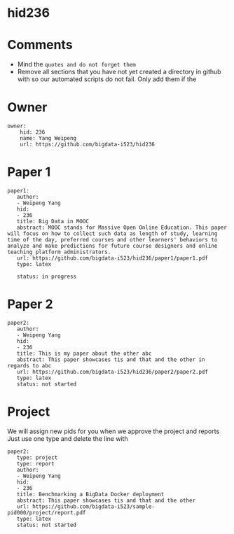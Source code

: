 # hid236
# Comments

* Mind the ```quotes and do not forget them```
* Remove all sections that you have not yet created a directory in github with so our automated scripts do not fail. Only add them if the 

# Owner

```
owner:
    hid: 236
    name: Yang Weipeng
    url: https://github.com/bigdata-i523/hid236
```

# Paper 1

```
paper1:
   author: 
   - Weipeng Yang
   hid:
   - 236
   title: Big Data in MOOC
   abstract: MOOC stands for Massive Open Online Education. This paper will focus on how to collect such data as length of study, learning time of the day, preferred courses and other learners' behaviors to analyze and make predictions for future course designers and online teaching platform administrators.
   url: https://github.com/bigdata-i523/hid236/paper1/paper1.pdf
   type: latex
   
   status: in progress
 ```
   
# Paper 2

```
paper2:
   author: 
   - Weipeng Yang
   hid:
   - 236
   title: This is my paper about the other abc
   abstract: This paper showcases tis and that and the other in regards to abc
   url: https://github.com/bigdata-i523/hid236/paper2/paper2.pdf   
   type: latex
   status: not started
```

# Project 

We will assign new pids for you when we approve the project and reports   
Just use one type and delete the line with 

```
paper2:
   type: project
   type: report
   author: 
   - Weipeng Yang
   hid:
   - 236
   title: Benchmarking a BigData Docker deployment
   abstract: This paper showcases tis and that and the other 
   url: https://github.com/bigdata-i523/sample-pid000/project/report.pdf
   type: latex
   status: not started
```
   
